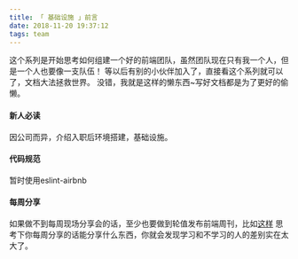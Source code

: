 ```yaml
---
title: 「 基础设施 」前言
date: 2018-11-20 19:37:12
tags: team
---
```

这个系列是开始思考如何组建一个好的前端团队，虽然团队现在只有我一个人，但是一个人也要像一支队伍！
等以后有别的小伙伴加入了，直接看这个系列就可以了，文档大法拯救世界。
没错，我就是这样的懒东西~写好文档都是为了更好的偷懒。
<!-- more -->
#### 新人必读
因公司而异，介绍入职后环境搭建，基础设施。

#### 代码规范
暂时使用eslint-airbnb

#### 每周分享
如果做不到每周现场分享会的话，至少也要做到轮值发布前端周刊，比如[这样](https://github.com/MIFE/frontend-weekly)
思考下你每周分享的话能分享什么东西，你就会发现学习和不学习的人的差别实在太大了。